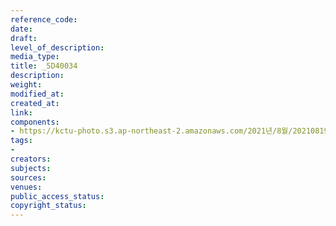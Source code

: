 ```yaml
---
reference_code: 
date: 
draft: 
level_of_description: 
media_type: 
title: _5D40034
description: 
weight: 
modified_at: 
created_at: 
link: 
components:
- https://kctu-photo.s3.ap-northeast-2.amazonaws.com/2021년/8월/20210819_일본+혐한+극우+지원+국정원은+진상을+밝혀라+기자회견/_5D40034.jpg
tags:
- 
creators: 
subjects: 
sources: 
venues: 
public_access_status: 
copyright_status: 
---
```

